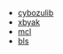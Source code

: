 
* [cybozulib](https://github.com/herumi/cybozulib)
* [xbyak](https://github.com/herumi/xbyak)
* [mcl](https://github.com/herumi/mcl)
* [bls](https://github.com/herumi/bls)
